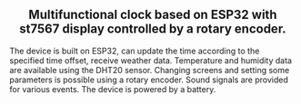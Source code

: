 
<h2 align="center">
 Multifunctional clock based on ESP32 with st7567 display controlled by a rotary encoder.
</h2>
The device is built on ESP32, can update the time according to the specified time offset, receive weather data. Temperature and humidity data are available using the DHT20 sensor. Changing screens and setting some parameters is possible using a rotary encoder. Sound signals are provided for various events. The device is powered by a battery.

